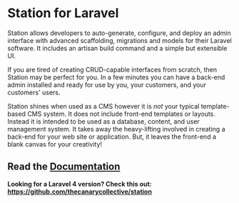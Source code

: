 # Station for Laravel

Station allows developers to auto-generate, configure, and deploy an admin interface with advanced scaffolding, migrations and models for their Laravel software. It includes an artisan build command and a simple but extensible UI.

If you are tired of creating CRUD-capable interfaces from scratch, then Station may be perfect for you. In a few minutes you can have a back-end admin installed and ready for use by you, your customers, and your customers' users.

Station shines when used as a CMS however it is *not* your typical template-based CMS system. It does not include front-end templates or layouts. Instead it is intended to be used as a database, content, and user management system. It takes away the heavy-lifting involved in creating a back-end for your web site or application. But, it leaves the front-end a blank canvas for your creativity!

## Read the [Documentation](http://station.readthedocs.org)

**Looking for a Laravel 4 version? Check this out: https://github.com/thecanarycollective/station**

